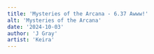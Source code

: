 ```yaml
---
title: 'Mysteries of the Arcana - 6.37 Awww!'
alt: 'Mysteries of the Arcana'
date: '2024-10-03'
author: 'J Gray'
artist: 'Keira'
---
```

